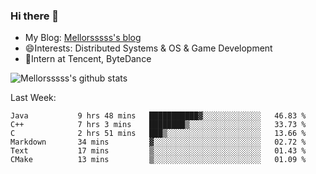 ### Hi there 👋

- My Blog: [Mellorsssss's blog](https://mellorsssss.com/)
- 😄Interests: Distributed Systems & OS & Game Development
- 🤔Intern at Tencent, ByteDance


![Mellorsssss's github stats](https://github-readme-stats.vercel.app/api?username=Mellorsssss&show_icons=true&theme=radical)

<!-- ![Top Langs](https://github-readme-stats.vercel.app/api/top-langs/?username=anuraghazra&hide=javascript,html,typescript,css,glsl) -->

<!--
**Mellorsssss/Mellorsssss** is a ✨ _special_ ✨ repository because its `README.md` (this file) appears on your GitHub profile.

Here are some ideas to get you started:

- 🔭 I’m currently working on ...
- 🌱 I’m currently learning ...
- 👯 I’m looking to collaborate on ...
- 🤔 I’m looking for help with ...
- 💬 Ask me about ...
- 📫 How to reach me: ...
- 😄 Pronouns: ...
- ⚡ Fun fact: ...
-->

Last Week:
<!--START_SECTION:waka-->

```text
Java           9 hrs 48 mins   ███████████▓░░░░░░░░░░░░░   46.83 %
C++            7 hrs 3 mins    ████████▒░░░░░░░░░░░░░░░░   33.73 %
C              2 hrs 51 mins   ███▒░░░░░░░░░░░░░░░░░░░░░   13.66 %
Markdown       34 mins         ▓░░░░░░░░░░░░░░░░░░░░░░░░   02.72 %
Text           17 mins         ▒░░░░░░░░░░░░░░░░░░░░░░░░   01.43 %
CMake          13 mins         ▒░░░░░░░░░░░░░░░░░░░░░░░░   01.09 %
```

<!--END_SECTION:waka-->
